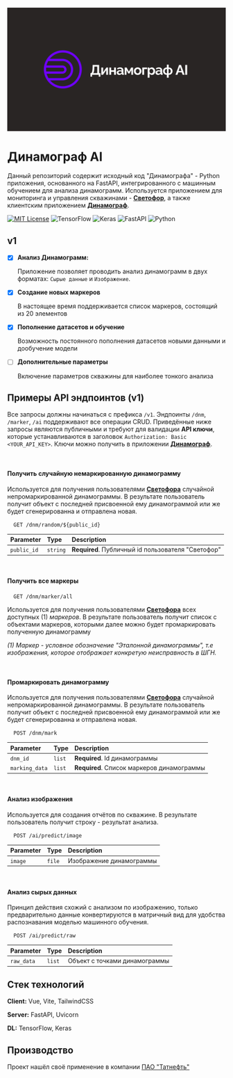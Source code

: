 
![Logo](storage/public/readme_logo.png)


# Динамограф AI

Данный репозиторий содержит исходный код "Динамографа" - Python приложения, 
основанного на FastAPI, интегрированного с машинным обучением для анализа динамограмм. Используется приложением
для мониторинга и управления скважинами - [**Светофор**](https://github.com/YaraZan/trafficlight), 
а также клиентским приложением [**Динамограф**](https://github.com/YaraZan/dinamograph-client).

[![MIT License](https://img.shields.io/badge/License-MIT-green.svg)](https://choosealicense.com/licenses/mit/)
![TensorFlow](https://img.shields.io/badge/TensorFlow-%23FF6F00.svg?plastic&logo=TensorFlow&logoColor=white)
![Keras](https://img.shields.io/badge/Keras-%23D00000.svg?plastic&logo=Keras&logoColor=white)
![FastAPI](https://img.shields.io/badge/FastAPI-005571?plastic&logo=fastapi)
![Python](https://img.shields.io/badge/python-3670A0?plastic&logo=python&logoColor=ffdd54)


## v1

- [x] **Анализ Динамограмм:**

  Приложение позволяет проводить анализ динамограмм в двух форматах:
    `Сырые данные` и `Изображение`.

- [x] **Создание новых маркеров**

    В настоящее время поддерживается список маркеров, состоящий из 20 элементов

- [x] **Пополнение датасетов и обучение**

    Возможность постоянного пополнения датасетов новыми данными и дообучение модели

- [ ] **Дополнительные параметры**

    Включение параметров скважины для наиболее тонкого анализа


## Примеры API эндпоинтов (v1)

Все запросы должны начинаться с префикса `/v1`. Эндпоинты `/dnm`, `/marker`, `/ai` поддерживают все
операции CRUD. Приведённые ниже запросы являются публичными и требуют для валидации **API ключи**, которые
устанавливаются в заголовок `Authorization: Basic <YOUR_API_KEY>`. Ключи можно получить в приложении [**Динамограф**](https://github.com/YaraZan/dinamograph-client).

<br>

#### Получить случайную немаркированную динамограмму

Используется для получения пользователями [**Светофора**](https://github.com/YaraZan/trafficlight) случайной непромаркированной 
динамограммы. В результате пользователь получит объект с последней присвоенной ему динамограммой или же будет сгенерированна и отправлена новая.

```
  GET /dnm/random/${public_id}
```

| Parameter | Type     | Description                |
| :-------- | :------- | :------------------------- |
| `public_id` | `string` | **Required**. Публичный id пользователя "Светофор" |

<br>

#### Получить все маркеры

```
  GET /dnm/marker/all
```

Используется для получения пользователями [**Светофора**](https://github.com/YaraZan/trafficlight) всех доступных
(1) *маркеров*. В результате пользователь получит список с объектами маркеров, которыми далее можно будет промаркировать
полученную динамограмму

*(1) Маркер - условное обозначение "Эталонной динамограммы", т.е изображения, которое отображает конкретую неисправность в
ШГН.*


<br>

#### Промаркировать динамограмму

Используется для получения пользователями [**Светофора**](https://github.com/YaraZan/trafficlight) случайной непромаркированной 
динамограммы. В результате пользователь получит объект с последней присвоенной ему динамограммой или же будет сгенерированна и отправлена новая.

```
  POST /dnm/mark
```

| Parameter       | Type   | Description                                |
|:----------------|:-------|:-------------------------------------------|
| `dnm_id` | `list` | **Required**. Id динамограммы              |
| `marking_data`  | `list` | **Required**. Список маркеров динамограммы |

<br>

#### Анализ изображения

Используется для создания отчётов по скважине. В результате пользователь получит строку - результат анализа.

```
  POST /ai/predict/image
```

| Parameter | Type   | Description              |
|:----------|:-------|:-------------------------|
| `image`   | `file` | Изображение динамограммы |

<br>

#### Анализ сырых данных

Принцип действия схожий с анализом по изображению, только предварительно данные конвертируются в матричный вид для удобства распознавания моделью машинного обучения.

```
  POST /ai/predict/raw
```

| Parameter     | Type   | Description                   |
| :------------ |:-------| :---------------------------- |
| `raw_data`   | `list` | Объект с точками динамограммы      |


## Стек технологий
**Client:** Vue, Vite, TailwindCSS

**Server:** FastAPI, Uvicorn

**DL:** TensorFlow, Keras 

## Производство

Проект нашёл своё применение в компании [ПАО "Татнефть"](https://www.tatneft.ru/)



